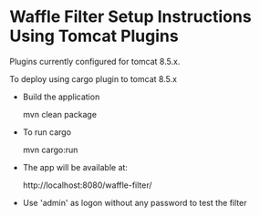 Waffle Filter Setup Instructions Using Tomcat Plugins
=====================================================

Plugins currently configured for tomcat 8.5.x.

To deploy using cargo plugin to tomcat 8.5.x

- Build the application

    mvn clean package

- To run cargo

    mvn cargo:run

- The app will be available at:

    http://localhost:8080/waffle-filter/

- Use 'admin' as logon without any password to test the filter
